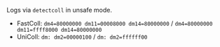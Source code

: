 Logs via `detectcoll` in unsafe mode.

- FastColl: `dm4=80000000 dm11=00008000 dm14=80000000` / `dm4=80000000 dm11=ffff8000 dm14=80000000`
- UniColl: `dm: dm2=00000100` / `dm: dm2=ffffff00`
